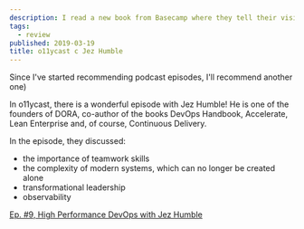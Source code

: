 ```yaml
---
description: I read a new book from Basecamp where they tell their vision of the working atmosphere in a company.
tags:
  - review
published: 2019-03-19
title: o11ycast с Jez Humble
---
```


Since I've started recommending podcast episodes, I'll recommend another one)

In o11ycast, there is a wonderful episode with Jez Humble! He is one of the founders of DORA, co-author of the books DevOps Handbook, Accelerate, Lean Enterprise and, of course, Continuous Delivery.

In the episode, they discussed:
- the importance of teamwork skills
- the complexity of modern systems, which can no longer be created alone
- transformational leadership
- observability

[Ep. #9, High Performance DevOps with Jez Humble](https://www.heavybit.com/library/podcasts/o11ycast/ep-9-high-performance-devops-with-jez-humble/)
